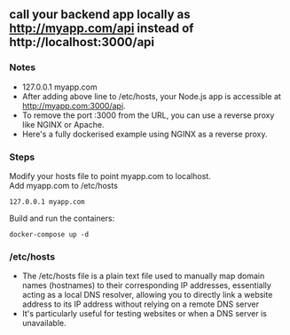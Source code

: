 ## call your backend app locally as http://myapp.com/api instead of http://localhost:3000/api

### Notes
* 127.0.0.1 myapp.com
* After adding above line to /etc/hosts, your Node.js app is accessible at http://myapp.com:3000/api.
* To remove the port :3000 from the URL, you can use a reverse proxy like NGINX or Apache.
* Here's a fully dockerised example using NGINX as a reverse proxy.

### Steps
Modify your hosts file to point myapp.com to localhost. \
Add myapp.com to /etc/hosts
```
127.0.0.1 myapp.com
```

Build and run the containers:
```
docker-compose up -d
```

### /etc/hosts
* The /etc/hosts file is a plain text file used to manually map domain names (hostnames) to their corresponding IP addresses, essentially acting as a local DNS resolver, allowing you to directly link a website address to its IP address without relying on a remote DNS server
* It's particularly useful for testing websites or when a DNS server is unavailable.
